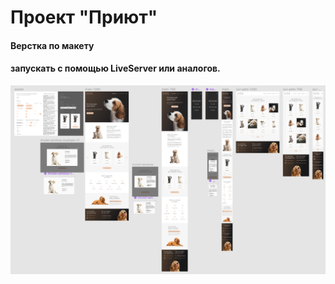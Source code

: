# Проект "Приют"

#### Верстка по макету 
#### запускать с помощью LiveServer или аналогов.

![](./img/screenshot.png)

